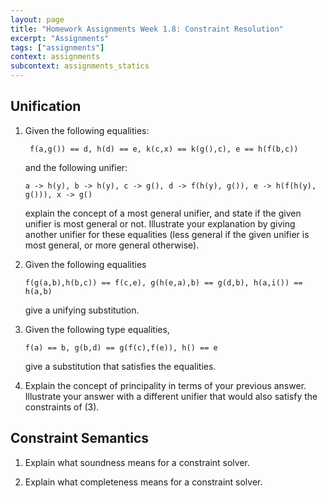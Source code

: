```yaml
---
layout: page
title: "Homework Assignments Week 1.8: Constraint Resolution"
excerpt: "Assignments"
tags: ["assignments"]
context: assignments
subcontext: assignments_statics
---
```


## Unification

1. Given the following equalities:

        f(a,g()) == d, h(d) == e, k(c,x) == k(g(),c), e == h(f(b,c))

   and the following unifier:

       a -> h(y), b -> h(y), c -> g(), d -> f(h(y), g()), e -> h(f(h(y), g())), x -> g()

   explain the concept of a most general unifier, and state if the
   given unifier is most general or not. Illustrate your explanation
   by giving another unifier for these equalities (less general if the
   given unifier is most general, or more general otherwise).

2. Given the following equalities

       f(g(a,b),h(b,c)) == f(c,e), g(h(e,a),b) == g(d,b), h(a,i()) == h(a,b)

   give a unifying substitution.

3. Given the following type equalities,

       f(a) == b, g(b,d) == g(f(c),f(e)), h() == e

   give a substitution that satisfies the equalities.

4. Explain the concept of principality in terms of your previous
    answer. Illustrate your answer with a different unifier that would
    also satisfy the constraints of (3).

## Constraint Semantics

1. Explain what soundness means for a constraint solver.

2. Explain what completeness means for a constraint solver.
